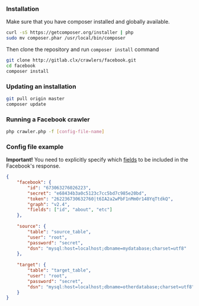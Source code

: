 ### Installation

Make sure that you have composer installed and globally available.

```bash
curl -sS https://getcomposer.org/installer | php
sudo mv composer.phar /usr/local/bin/composer
```

Then clone the repository and run `composer install` command

```bash
git clone http://gitlab.clx/crawlers/facebook.git
cd facebook
composer install
```

### Updating an installation

```bash
git pull origin master
composer update
```

### Running a Facebook crawler


```bash
php crawler.php -f [config-file-name]
```

### Config file example

**Important!** You need to explicitly specify which [fields](https://developers.facebook.com/docs/graph-api/reference/page) to be included in the Facebook's response.


```json
{
    "facebook": {
        "id": "673063276026223",
        "secret": "e68434b3a0c5123c7cc5bd7c985e20bd",
        "token": "262236730632760|t6IA2a2wPbF1nMm0r148YqTtdkQ",
        "graph": "v2.4",
        "fields": ["id", "about", "etc"]
    },
    
    "source": {
        "table": "source_table",
        "user": "root",
        "password": "secret",
        "dsn": "mysql:host=localhost;dbname=mydatabase;charset=utf8"
    },
    
    "target": {
        "table": "target_table",
        "user": "root",
        "password": "secret",
        "dsn": "mysql:host=localhost;dbname=otherdatabase;charset=utf8"
    }
}
```
